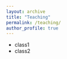 ```yaml
---
layout: archive
title: "Teaching"
permalink: /teaching/
author_profile: true
---
```


* class1
* class2
